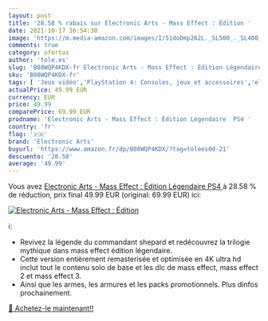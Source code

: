 ```yaml
---
layout: post
title: '28.58 % rabais sur Electronic Arts - Mass Effect : Édition '
date: 2021-10-17 16:54:30
image: 'https://m.media-amazon.com/images/I/51doDmp262L._SL500_._SL400_.jpg'
comments: true
category: ofertas
author: 'tole.es'
slug: 'B08WQP4KDX-fr Electronic Arts - Mass Effect : Édition Légendaire PS4'
sku: 'B08WQP4KDX-fr'
tags: [ 'Jeux vidéo','PlayStation 4: Consoles, jeux et accessoires','electronic arts', ]
actualPrice: 49.99 EUR
currency: EUR
price: 49.99
comparePrice: 69.99 EUR
prodname: 'Electronic Arts - Mass Effect : Édition Légendaire  PS4 '
country: 'fr'
flag: '🇫🇷'
brand: 'Electronic Arts'
buyurl: 'https://www.amazon.fr/dp/B08WQP4KDX/?tag=tolees0d-21'
descuento: '28.58'
average: '49.99'
---
```


Vous avez [Electronic Arts - Mass Effect : Édition Légendaire  PS4 ](https://www.amazon.fr/dp/B08WQP4KDX/?tag=tolees0d-21)  à  28.58 % de réduction, prix final  49.99 EUR (original: 69.99 EUR) ici:

[![Electronic Arts - Mass Effect : Édition ](https://m.media-amazon.com/images/I/51doDmp262L._SL500_._SL400_.jpg)](https://www.amazon.fr/dp/B08WQP4KDX/?tag=tolees0d-21)

ℹ️:

- Revivez la légende du commandant shepard et redécouvrez la trilogie mythique dans mass effect édition légendaire.
- Cette version entièrement remasterisée et optimisée en 4K ultra hd inclut tout le contenu solo de base et les dlc de mass effect, mass effect 2 et mass effect 3.
- Ainsi que les armes, les armures et les packs promotionnels. Plus dinfos prochainement.

[🛒 Achetez-le maintenant!!](https://www.amazon.fr/dp/B08WQP4KDX/?tag=tolees0d-21)
